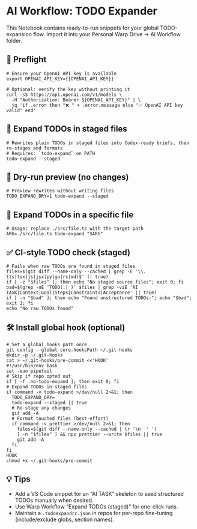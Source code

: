 # AI Workflow: TODO Expander

This Notebook contains ready-to-run snippets for your global TODO-expansion flow. Import it into your Personal Warp Drive → AI Workflow folder.

## 🔑 Preflight
```warp-runnable-command
# Ensure your OpenAI API key is available
export OPENAI_API_KEY={{OPENAI_API_KEY}}

# Optional: verify the key without printing it
curl -sS https://api.openai.com/v1/models \
  -H "Authorization: Bearer ${OPENAI_API_KEY}" | \
  jq 'if .error then "❌ " + .error.message else "✅ OpenAI API key valid" end'
```

## 🚀 Expand TODOs in staged files
```warp-runnable-command
# Rewrites plain TODOs in staged files into Codex-ready briefs, then re-stages and formats
# Requires: `todo-expand` on PATH
todo-expand --staged
```

## 👀 Dry-run preview (no changes)
```warp-runnable-command
# Preview rewrites without writing files
TODO_EXPAND_DRY=1 todo-expand --staged
```

## 🎯 Expand TODOs in a specific file
```warp-runnable-command
# Usage: replace ./src/file.ts with the target path
ARG=./src/file.ts todo-expand "$ARG"
```

## ✅ CI-style TODO check (staged)
```warp-runnable-command
# Fails when raw TODOs are found in staged files
files=$(git diff --name-only --cached | grep -E '\\.(ts|tsx|js|jsx|py|go|rs|md)$' || true)
if [ -z "$files" ]; then echo "No staged source files"; exit 0; fi
bad=$(grep -nE 'TODO(:| )' $files | grep -viE 'AI TASK|Context|Goal|Steps|Constraints|Acceptance' || true)
if [ -n "$bad" ]; then echo "Found unstructured TODOs:"; echo "$bad"; exit 1; fi
echo "No raw TODOs found"
```

## 🛠️ Install global hook (optional)
```warp-runnable-command
# Set a global hooks path once
git config --global core.hooksPath ~/.git-hooks
mkdir -p ~/.git-hooks
cat > ~/.git-hooks/pre-commit <<'HOOK'
#!/usr/bin/env bash
set -euo pipefail
# Skip if repo opted out
if [ -f .no-todo-expand ]; then exit 0; fi
# Expand TODOs in staged files
if command -v todo-expand >/dev/null 2>&1; then
  TODO_EXPAND_DRY=
  todo-expand --staged || true
  # Re-stage any changes
  git add -A
  # Format touched files (best-effort)
  if command -v prettier >/dev/null 2>&1; then
    files=$(git diff --name-only --cached | tr '\n' ' ')
    [ -n "$files" ] && npx prettier --write $files || true
    git add -A
  fi
fi
HOOK
chmod +x ~/.git-hooks/pre-commit
```

## 💡 Tips
- Add a VS Code snippet for an “AI TASK” skeleton to seed structured TODOs manually when desired.
- Use Warp Workflow “Expand TODOs (staged)” for one-click runs.
- Maintain a `.todoexpandrc.json` in repos for per-repo fine-tuning (include/exclude globs, section names).

